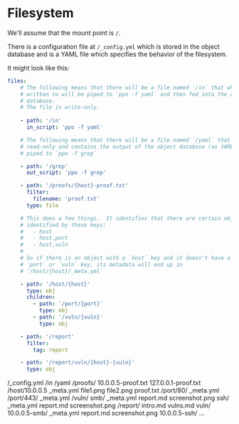 
# Filesystem #

We'll assume that the mount point is `/`.

There is a configuration file at `/_config.yml` which is stored in the object
database and is a YAML file which specifies the behavior of the filesystem.

It might look like this:

```yaml
files:
    # The following means that there will be a file named `/in` that when
    # written to will be piped to `ppo -f yaml` and then fed into the object
    # database.
    # The file is write-only.
    
    - path: '/in'
      in_script: 'ppo -f yaml'

    # The following means that there will be a file named `/yaml` that is
    # read-only and contains the output of the object database (as YAML)
    # piped to `ppo -f grep`

    - path: '/grep'
      out_script: 'ppo -f grep'

    - path: '/proofs/{host}-proof.txt'
      filter:
        filename: 'proof.txt'
      type: file

    # This does a few things.  It identifies that there are certain objects
    # identified by these keys:
    #   - host
    #   - host,port
    #   - host,vuln
    #
    # So if there is an object with a `host` key and it doesn't have a
    # `port` or `vuln` key, its metadata will end up in
    # `/host/{host}/_meta.yml`

    - path: '/host/{host}'
      type: obj
      children:
        - path: '/port/{port}'
          type: obj
        - path: '/vuln/{vuln}'
          type: obj

    - path: '/report'
      filter:
        tag: report

    - path: '/report/vuln/{host}-{vuln}'
      type: obj

```



/_config.yml
/in
/yaml
/proofs/
    10.0.0.5-proof.txt
    127.0.0.1-proof.txt
/host/10.0.0.5
    _meta.yml
    file1.png
    file2.png
    proof.txt
    /port/80/
        _meta.yml
    /port/443/
        _meta.yml
    /vuln/
        smb/
            _meta.yml
            report.md
            screenshot.png
        ssh/
            _meta.yml
            report.md
            screenshot.png
/report/
    intro.md
    vulns.md
    vuln/
        10.0.0.5-smb/
            _meta.yml
            report.md
            screenshot.png
        10.0.0.5-ssh/
            ...
